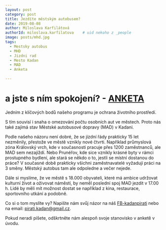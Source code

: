 ```yaml
---
layout: post
category: post
title: Jezdíte městským autobusem?    
date: 2019-08-08
author: Miloslava Karfilátová
authorId: miloslava.karfilatova    # uid nekoho z _people
image: posts/mhd.jpg
tags:
  - Mestsky autobus
  - MHD
  - Jizdni rad
  - Mesto Kadan
  - MAD
  - Anketa
  
---
```


# a jste s ním spokojení? - [ANKETA](https://www.survio.com/survey/d/Y3K3A0Y6C3N8Q3N6E) 


Jedním z klíčových bodů našeho programu je ochrana životního prostředí. 

S tím souvisí i snaha o omezování počtu osobních aut ve městech. Proto nás také zajímá stav Městské autobusové dopravy (MAD) v Kadani.

Podle našeho názoru není dobré, že se jízdní řády prakticky 15 let nezměnily, přestože ve městě vznikly nové čtvrti. 
Například průmyslová zóna Královský vrch, kde v současnosti pracuje přes 1200 zaměstnanců, ale MAD sem nezajíždí. 
Nebo Prunéřov, kde sice vznikly krásné byty v rámci prostupného bydlení, ale stará se někdo o to, jestli se místní dostanou do práce? 
V současné době prakticky všichni zaměstnavatelé vyžadují práci na 3 směny. Městský autobus tam ale odpoledne a večer nejede.

Dále si myslíme, že ve městě s 18.000 obyvateli, které má ambice udržovat kulturní život a oživovat náměstí, by neměl poslední spoj MAD jezdit v 17.00 h. 
Lidé by měli mít možnost dostat se například z kina, restaurace, sportovního utkání a podobně. 

Co si o tom myslíte vy? Napište nám svůj názor na náš [FB-kadanpirati](https://www.facebook.com/kadanpirati/?ref=bookmarks) nebo na email: pirati.kadan@gmail.cz.

Pokud neradi píšete, odškrtněte nám alespoň svoje stanovisko v anketě v úvodu.

